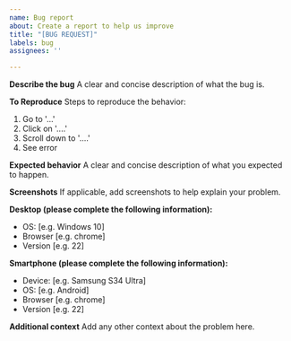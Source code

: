 ```yaml
---
name: Bug report
about: Create a report to help us improve
title: "[BUG REQUEST]"
labels: bug
assignees: ''

---
```


**Describe the bug**
A clear and concise description of what the bug is.

**To Reproduce**
Steps to reproduce the behavior:
1. Go to '...'
2. Click on '....'
3. Scroll down to '....'
4. See error

**Expected behavior**
A clear and concise description of what you expected to happen.

**Screenshots**
If applicable, add screenshots to help explain your problem.

**Desktop (please complete the following information):**
 - OS: [e.g. Windows 10]
 - Browser [e.g. chrome]
 - Version [e.g. 22]

**Smartphone (please complete the following information):**
 - Device: [e.g. Samsung S34 Ultra]
 - OS: [e.g. Android]
 - Browser [e.g. chrome]
 - Version [e.g. 22]

**Additional context**
Add any other context about the problem here.
